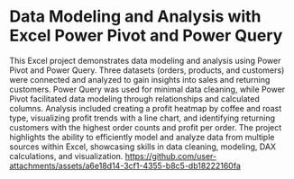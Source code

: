 # Data Modeling and Analysis with Excel Power Pivot and Power Query


This Excel project demonstrates data modeling and analysis using Power Pivot and Power Query. Three datasets (orders, products, and customers) were connected and analyzed to gain insights into sales and returning customers. Power Query was used for minimal data cleaning, while Power Pivot facilitated data modeling through relationships and calculated columns. Analysis included creating a profit heatmap by coffee and roast type, visualizing profit trends with a line chart, and identifying returning customers with the highest order counts and profit per order. The project highlights the ability to efficiently model and analyze data from multiple sources within Excel, showcasing skills in data cleaning, modeling, DAX calculations, and visualization.
https://github.com/user-attachments/assets/a6e18d14-3cf1-4355-b8c5-db18222160fa

